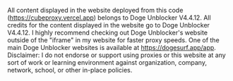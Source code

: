 All content displayed in the website deployed from this code (https://cubeproxy.vercel.app) belongs to Doge Unblocker V4.4.12. All credits for the content displayed in the website go to Doge Unblocker V4.4.12. I highly recommend checking out Doge Unblocker's website outside of the "iframe" in my website for faster proxy speeds. One of the main Doge Unblocker websites is available at https://dogesurf.app/app. Disclaimer: I do not endorse or support using proxies or this website at any sort of work or learning environment against organization, company, network, school, or other in-place policies.
